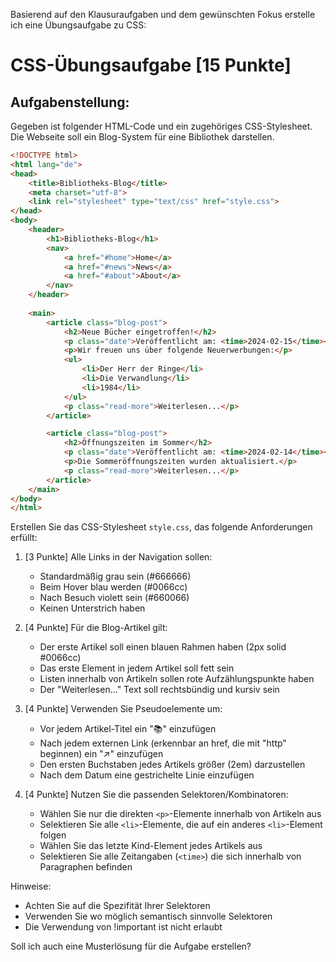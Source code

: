 Basierend auf den Klausuraufgaben und dem gewünschten Fokus erstelle ich eine Übungsaufgabe zu CSS:

# CSS-Übungsaufgabe [15 Punkte]

## Aufgabenstellung:
Gegeben ist folgender HTML-Code und ein zugehöriges CSS-Stylesheet. Die Webseite soll ein Blog-System für eine Bibliothek darstellen.

```html
<!DOCTYPE html>
<html lang="de">
<head>
    <title>Bibliotheks-Blog</title>
    <meta charset="utf-8">
    <link rel="stylesheet" type="text/css" href="style.css">
</head>
<body>
    <header>
        <h1>Bibliotheks-Blog</h1>
        <nav>
            <a href="#home">Home</a>
            <a href="#news">News</a>
            <a href="#about">About</a>
        </nav>
    </header>
    
    <main>
        <article class="blog-post">
            <h2>Neue Bücher eingetroffen!</h2>
            <p class="date">Veröffentlicht am: <time>2024-02-15</time></p>
            <p>Wir freuen uns über folgende Neuerwerbungen:</p>
            <ul>
                <li>Der Herr der Ringe</li>
                <li>Die Verwandlung</li>
                <li>1984</li>
            </ul>
            <p class="read-more">Weiterlesen...</p>
        </article>

        <article class="blog-post">
            <h2>Öffnungszeiten im Sommer</h2>
            <p class="date">Veröffentlicht am: <time>2024-02-14</time></p>
            <p>Die Sommeröffnungszeiten wurden aktualisiert.</p>
            <p class="read-more">Weiterlesen...</p>
        </article>
    </main>
</body>
</html>
```

Erstellen Sie das CSS-Stylesheet `style.css`, das folgende Anforderungen erfüllt:

1. [3 Punkte] Alle Links in der Navigation sollen:
   - Standardmäßig grau sein (#666666)
   - Beim Hover blau werden (#0066cc)  
   - Nach Besuch violett sein (#660066)
   - Keinen Unterstrich haben

2. [4 Punkte] Für die Blog-Artikel gilt:
   - Der erste Artikel soll einen blauen Rahmen haben (2px solid #0066cc)
   - Das erste Element in jedem Artikel soll fett sein
   - Listen innerhalb von Artikeln sollen rote Aufzählungspunkte haben
   - Der "Weiterlesen..." Text soll rechtsbündig und kursiv sein

3. [4 Punkte] Verwenden Sie Pseudoelemente um:
   - Vor jedem Artikel-Titel ein "📚" einzufügen
   - Nach jedem externen Link (erkennbar an href, die mit "http" beginnen) ein "↗" einzufügen
   - Den ersten Buchstaben jedes Artikels größer (2em) darzustellen
   - Nach dem Datum eine gestrichelte Linie einzufügen

4. [4 Punkte] Nutzen Sie die passenden Selektoren/Kombinatoren:
   - Wählen Sie nur die direkten `<p>`-Elemente innerhalb von Artikeln aus
   - Selektieren Sie alle `<li>`-Elemente, die auf ein anderes `<li>`-Element folgen
   - Wählen Sie das letzte Kind-Element jedes Artikels aus
   - Selektieren Sie alle Zeitangaben (`<time>`) die sich innerhalb von Paragraphen befinden

Hinweise:
- Achten Sie auf die Spezifität Ihrer Selektoren
- Verwenden Sie wo möglich semantisch sinnvolle Selektoren
- Die Verwendung von !important ist nicht erlaubt



Soll ich auch eine Musterlösung für die Aufgabe erstellen?